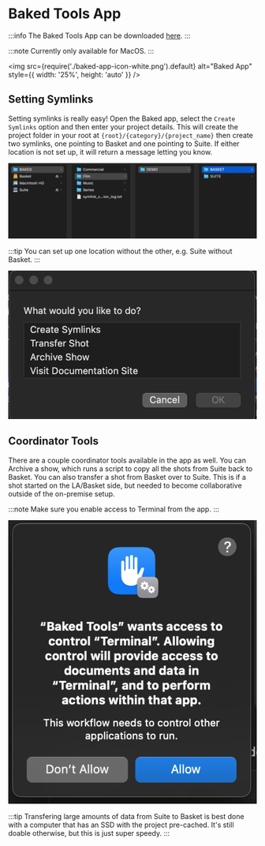 # Baked Tools App

:::info
The Baked Tools App can be downloaded [here](https://github.com/BakedStudios/baked-tools-app/archive/refs/heads/main.zip).
:::

:::note
Currently only available for MacOS.
:::

<img src={require('./baked-app-icon-white.png').default} alt="Baked App" style={{ width: '25%', height: 'auto' }} />

## Setting Symlinks

Setting symlinks is really easy! Open the Baked app, select the `Create Symlinks` option and then enter your project details. This will create the project folder in your root at ```{root}/{category}/{project_name}``` then create two symlinks, one pointing to Basket and one pointing to Suite. If either location is not set up, it will return a message letting you know.

![Create Syms](./create_syms.png)

:::tip
You can set up one location without the other, e.g. Suite without Basket.
:::

![Baked App](./baked_app.png)

## Coordinator Tools

There are a couple coordinator tools available in the app as well. You can Archive a show, which runs a script to copy all the shots from Suite back to Basket. You can also transfer a shot from Basket over to Suite. This is if a shot started on the LA/Basket side, but needed to become collaborative outside of the on-premise setup.

:::note
Make sure you enable access to Terminal from the app.
:::

![App Access](./app_access.png)

:::tip
Transfering large amounts of data from Suite to Basket is best done with a computer that has an SSD with the project pre-cached. It's still doable otherwise, but this is just super speedy.
:::
